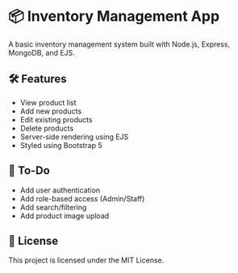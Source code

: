 # 📦 Inventory Management App

A basic inventory management system built with Node.js, Express, MongoDB, and EJS.

## 🛠 Features

- View product list
- Add new products
- Edit existing products
- Delete products
- Server-side rendering using EJS
- Styled using Bootstrap 5

## 🚧 To-Do

- Add user authentication
- Add role-based access (Admin/Staff)
- Add search/filtering
- Add product image upload

## 📜 License
This project is licensed under the MIT License.
